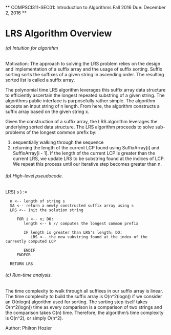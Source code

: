 **
COMPSCI311-SEC01:
Introduction to Algorithms Fall 2016
Due: December 2, 2016
**

# LRS Algorithm Overview

###### (a) Intuition for algorithm
Motivation: The approach to solving the LRS problem relies on the design and implementation of a suffix array and the usage of suffix sorting. Suffix sorting sorts the suffixes of a given string in ascending order. The resulting sorted list is called a suffix array.

The polynomial time LRS algorithm leverages this suffix array data structure to efficiently ascertain the longest repeated substring of a given string. The algorithms public interface is purposefully rather simple. The algorithm accepts an input string of n length. From here, the algorithm constructs a suffix array based on the given string x.

Given the construction of a suffix array, the LRS algorithm leverages the underlying sorted data structure. The LRS algorithm proceeds to solve sub-problems of the longest common prefix by:
1.	sequentially walking through the sequence
2.	returning the length of the current LCP found using SuffixArray[i] and SuffixArray[i - 1].
If the length of the current LCP is greater than the current LRS, we update LRS to be substring found at the indices of LCP. We repeat this process until our iterative step becomes greater than n.

###### (b) High-level pseudocode.
LRS( s ) :=

      n <-- length of string s
      SA <-- return a newly constructed suffix array using s
      LRS <-- init the solution string

         FOR i <-- n; DO:
            length <-- k // computes the longest common prefix

            IF length is greater than LRS's length; DO:
               LRS <-- the new substring found at the index of the currently computed LCP

            ENDIF
         ENDFOR

      RETURN LRS




###### (c) Run-time analysis.
The time complexity to walk through all suffixes in our suffix array is linear. The time complexity to build the suffix array is O(n^2(logn)) if we consider an O(nlogn) algorithm used for sorting. The sorting step itself takes O(n^2(logn)) time as every comparison is a comparison of two strings and the comparison takes O(n) time. Therefore, the algorithm’s time complexity is O(n^2), or simply O(n^2).

Author: Philron Hozier
